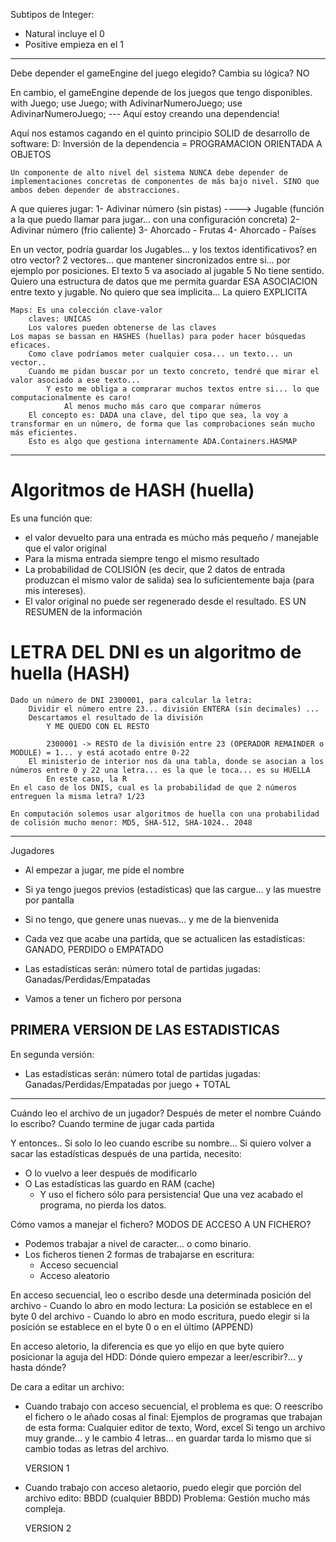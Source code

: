 Subtipos de Integer:

- Natural incluye el 0
- Positive empieza en el 1

---

Debe depender el gameEngine del juego elegido? Cambia su lógica? NO

En cambio, el gameEngine depende de los juegos que tengo disponibles.
    with Juego; use Juego;
    with AdivinarNumeroJuego; use AdivinarNumeroJuego; --- Aquí estoy creando una dependencia!

Aquí nos estamos cagando en el quinto principio SOLID de desarrollo de software:
D: Inversión de la dependencia = PROGRAMACION ORIENTADA A OBJETOS

    Un componente de alto nivel del sistema NUNCA debe depender de implementaciones concretas de componentes de más bajo nivel. SINO que ambos deben depender de abstracciones.

A que quieres jugar:
1- Adivinar número (sin pistas)     ----> Jugable (función a la que puedo llamar para jugar... con una configuración concreta)
2- Adivinar número (frio caliente)
3- Ahorcado - Frutas
4- Ahorcado - Países

En un vector, podría guardar los Jugables... y los textos identificativos? en otro vector?
    2 vectores... que mantener sincronizados entre si... por ejemplo por posiciones. 
        El texto 5 va asociado al jugable 5
    No tiene sentido.
    Quiero una estructura de datos que me permita guardar ESA ASOCIACION entre texto y jugable. No quiero que sea implicita... La quiero EXPLICITA

    Maps: Es una colección clave-valor
        claves: UNICAS
        Los valores pueden obtenerse de las claves
    Los mapas se bassan en HASHES (huellas) para poder hacer búsquedas eficaces.
        Como clave podríamos meter cualquier cosa... un texto... un vector..
        Cuando me pidan buscar por un texto concreto, tendré que mirar el valor asociado a ese texto...
            Y esto me obliga a comprarar muchos textos entre si... lo que computacionalmente es caro!
                Al menos mucho más caro que comparar números
        El concepto es: DADA una clave, del tipo que sea, la voy a transformar en un número, de forma que las comprobaciones seán mucho más eficientes.
        Esto es algo que gestiona internamente ADA.Containers.HASMAP
---

# Algoritmos de HASH (huella)

Es una función que:
- el valor devuelto para una entrada es múcho más pequeño / manejable que el valor original
- Para la misma entrada siempre tengo el mismo resultado
- La probabilidad de COLISIÓN (es decir, que 2 datos de entrada produzcan el mismo valor de salida) sea lo suficientemente baja (para mis intereses).
- El valor original no puede ser regenerado desde el resultado. ES UN RESUMEN de la información

# LETRA DEL DNI es un algoritmo de huella (HASH)

    Dado un número de DNI 2300001, para calcular la letra:
        Dividir el número entre 23... división ENTERA (sin decimales) ...
        Descartamos el resultado de la división
            Y ME QUEDO CON EL RESTO

            2300001 -> RESTO de la división entre 23 (OPERADOR REMAINDER o MODULE) = 1... y está acotado entre 0-22
        El ministerio de interior nos da una tabla, donde se asocian a los números entre 0 y 22 una letra... es la que le toca... es su HUELLA
            En este caso, la R
    En el caso de los DNIS, cual es la probabilidad de que 2 números entreguen la misma letra? 1/23

    En computación solemos usar algoritmos de huella con una probabilidad de colisión mucho menor: MD5, SHA-512, SHA-1024.. 2048

---

Jugadores

- Al empezar a jugar, me pide el nombre
- Si ya tengo juegos previos (estadísticas) que las cargue... y las muestre por pantalla
- Si no tengo, que genere unas nuevas... y me de la bienvenida

- Cada vez que acabe una partida, que se actualicen las estadísticas:
    GANADO, PERDIDO o EMPATADO
- Las estadísticas serán: número total de partidas jugadas: Ganadas/Perdidas/Empatadas
- Vamos a tener un fichero por persona

PRIMERA VERSION DE LAS ESTADISTICAS
---
En segunda versión:
- Las estadísticas serán: 
    número total de partidas jugadas: Ganadas/Perdidas/Empatadas por juego
        + TOTAL

---
Cuándo leo el archivo de un jugador?
Después de meter el nombre
Cuándo lo escribo?
Cuando termine de jugar cada partida

Y entonces.. Si solo lo leo cuando escribe su nombre... 
Si quiero volver a sacar las estadísticas después de una partida, necesito:
- O lo vuelvo a leer después de modificarlo
- O Las estadísticas las guardo en RAM (cache)
    - Y uso el fichero sólo para persistencia! Que una vez acabado el programa, no pierda los datos.

Cómo vamos a manejar el fichero?
MODOS DE ACCESO A UN FICHERO?
- Podemos trabajar a nivel de caracter... o como binario.
- Los ficheros tienen 2 formas de trabajarse en escritura:
    - Acceso secuencial
    - Acceso aleatorio

En acceso secuencial, leo o escribo desde una determinada posición del archivo
    - Cuando lo abro en modo lectura: La posición se establece en el byte 0 del archivo
    - Cuando lo abro en modo escritura, puedo elegir si la posición se establece en el byte 0 o en el último (APPEND)

En acceso aletorio, la diferencia es que yo elijo en que byte quiero posicionar la aguja del HDD:
Dónde quiero empezar a leer/escribir?... y hasta dónde?

De cara a editar un archivo:
- Cuando trabajo con acceso secuencial, el problema es que: O reescribo el fichero o le añado cosas al final:
    Ejemplos de programas que trabajan de esta forma: Cualquier editor de texto, Word, excel
        Si tengo un archivo muy grande... y le cambio 4 letras... en guardar tarda lo mismo que si cambio todas as letras del archivo.

    VERSION 1

- Cuando trabajo con acceso aletaorio, puedo elegir que porción del archivo edito:  BBDD (cualquier BBDD)
    Problema: Gestión mucho más compleja.

    VERSION 2